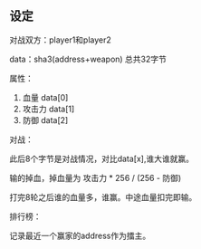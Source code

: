 ## 设定
对战双方：player1和player2

data：sha3(address+weapon) 总共32字节

属性：

1. 血量 data[0]
2. 攻击力  data[1]
3. 防御  data[2]

对战：

此后8个字节是对战情况，对比data[x],谁大谁就赢。

输的掉血，掉血量为 攻击力 * 256 / (256 - 防御)

打完8轮之后谁的血量多，谁赢。中途血量扣完即输。

排行榜：

记录最近一个赢家的address作为擂主。
